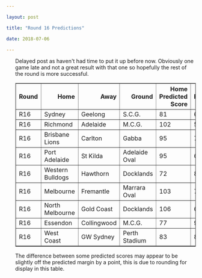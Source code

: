 ```yaml
---

layout: post

title: "Round 16 Predictions"

date: 2018-07-06

---
```

<ul class="post">

<div class="blurb">

<p>Delayed post as haven't had time to put it up before now. Obviously one game late and not a great result with that one so hopefully the rest of the round is more successful.</p>


<table border="1" class="dataframe">   <thead>     <tr style="text-align: right;">       <th>Round</th>       <th>Home</th>       <th>Away</th>       <th>Ground</th>       <th>Home Predicted Score</th>       <th>Away Predicted Score</th>       <th>Predicted Margin</th>     </tr>   </thead>   <tbody>     <tr>       <td>R16</td>       <td>Sydney</td>       <td>Geelong</td>       <td>S.C.G.</td>       <td>81</td>       <td>67</td>       <td>14</td>     </tr>     <tr>       <td>R16</td>       <td>Richmond</td>       <td>Adelaide</td>       <td>M.C.G.</td>       <td>102</td>       <td>59</td>       <td>43</td>     </tr>     <tr>       <td>R16</td>       <td>Brisbane Lions</td>       <td>Carlton</td>       <td>Gabba</td>       <td>95</td>       <td>79</td>       <td>16</td>     </tr>     <tr>       <td>R16</td>       <td>Port Adelaide</td>       <td>St Kilda</td>       <td>Adelaide Oval</td>       <td>95</td>       <td>66</td>       <td>29</td>     </tr>     <tr>       <td>R16</td>       <td>Western Bulldogs</td>       <td>Hawthorn</td>       <td>Docklands</td>       <td>72</td>       <td>85</td>       <td>-14</td>     </tr>     <tr>       <td>R16</td>       <td>Melbourne</td>       <td>Fremantle</td>       <td>Marrara Oval</td>       <td>103</td>       <td>74</td>       <td>29</td>     </tr>     <tr>       <td>R16</td>       <td>North Melbourne</td>       <td>Gold Coast</td>       <td>Docklands</td>       <td>106</td>       <td>68</td>       <td>39</td>     </tr>     <tr>       <td>R16</td>       <td>Essendon</td>       <td>Collingwood</td>       <td>M.C.G.</td>       <td>77</td>       <td>90</td>       <td>-13</td>     </tr>     <tr>       <td>R16</td>       <td>West Coast</td>       <td>GW Sydney</td>       <td>Perth Stadium</td>       <td>83</td>       <td>80</td>       <td>2</td>     </tr>   </tbody> </table>

<p>The difference between some predicted scores may appear to be slightly off the predicted margin by a point, this is due to rounding for display in this table.</p>

</div><!-- /.blurb -->	

</ul>
